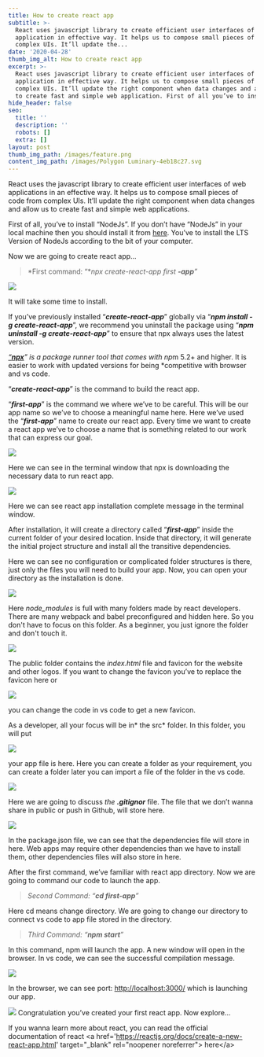 ```yaml
---
title: How to create react app
subtitle: >-
  React uses javascript library to create efficient user interfaces of web
  application in effective way. It helps us to compose small pieces of code from
  complex UIs. It’ll update the...
date: '2020-04-28'
thumb_img_alt: How to create react app
excerpt: >-
  React uses javascript library to create efficient user interfaces of web
  application in effective way. It helps us to compose small pieces of code from
  complex UIs. It’ll update the right component when data changes and allow us
  to create fast and simple web application. First of all you’ve to install...
hide_header: false
seo:
  title: ''
  description: ''
  robots: []
  extra: []
layout: post
thumb_img_path: /images/feature.png
content_img_path: /images/Polygon Luminary-4eb18c27.svg
---
```

React uses the javascript library to create efficient user interfaces of web applications in an effective way. It helps us to compose small pieces of code from complex UIs. It’ll update the right component when data changes and allow us to create fast and simple web applications.

First of all, you’ve to install “NodeJs”. If you don’t have “NodeJs” in your local machine then you should install it from [here](https://nodejs.org/en/download). You’ve to install the LTS Version of NodeJs according to the bit of your computer.

Now we are going to create react app…

> \*First command: “\**npx create-react-app first **-app**”*

![](/images/1-838f4c4b.png)

It will take some time to install.

If you’ve previously installed “***create-react-app***” globally via “***npm install -g create-react-app***”, we recommend you uninstall the package using “***npm uninstall -g create-react-app***” to ensure that npx always uses the latest version.

[*“**npx***](https://medium.com/@maybekatz/introducing-npx-an-npm-package-runner-55f7d4bd282b)*” is a package runner tool that comes with np*m 5.2+ and higher. It is easier to work with updated versions for being \*competitive with browser and vs code.

“***create-react-app***” is the command to build the react app.

“***first-app***” is the command we where we’ve to be careful. This will be our app name so we’ve to choose a meaningful name here. Here we’ve used the “***first-app***” name to create our react app. Every time we want to create a react app we’ve to choose a name that is something related to our work that can express our goal.

![](/images/2-8ad36a08.png)

Here we can see in the terminal window that npx is downloading the necessary data to run react app.

![](/images/3-59524b2e.png)

Here we can see react app installation complete message in the terminal window.

After installation, it will create a directory called “***first-app***” inside the current folder of your desired location.
Inside that directory, it will generate the initial project structure and install all the transitive dependencies.

Here we can see no configuration or complicated folder structures is there, just only the files you will need to build your app.
Now, you can open your directory as the installation is done.

![](/images/4-9eb15382.png)

Here *node_modules* is full with many folders made by react developers. There are many webpack and babel preconfigured and hidden here. So you don't have to focus on this folder. As a beginner, you just ignore the folder and don't touch it.

![](/images/5-6ed61514.png)

The public folder contains the *index.html* file and favicon for the website and other logos. If you want to change the favicon you’ve to replace the favicon here or

![](/images/6.png)

you can change the code in vs code to get a new favicon.

As a developer, all your focus will be in\* the src\* folder. In this folder, you will put

![](/images/7.png)

your app file is here. Here you can create a folder as your requirement, you can create a folder later you can import a file of the folder in the vs code.

![](/images/8-39a13188.png)

Here we are going to discuss *the **.gitignor*** file. The file that we don’t wanna share in public or push in Github, will store here.

![](/images/9.png)

In the package.json file, we can see that the dependencies file will store in here. Web apps may require other dependencies than we have to install them, other dependencies files will also store in here.

After the first command, we’ve familiar with react app directory. Now we are going to command our code to launch the app.

> *Second Command: “**cd first-app**”*

Here cd means change directory. We are going to change our directory to connect vs code to app file stored in the directory.

> *Third Command: “**npm start**”*

In this command, npm will launch the app. A new window will open in the browser. In vs code, we can see the successful compilation message.

![](/images/10.png)

In the browser, we can see port: <http://localhost:3000/> which is launching our app.

![](/images/11.png)
Congratulation you’ve created your first react app. Now explore...

If you wanna learn more about react, you can read the official documentation of react \<a href='https://reactjs.org/docs/create-a-new-react-app.html' target="\_blank" rel="noopener noreferrer"> here\</a> 
